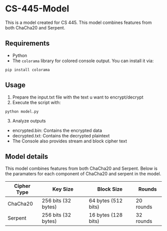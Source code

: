 # CS-445-Model
This is a model created for CS 445. This model combines features from both ChaCha20 and Serpent.

## Requirements
- Python
- The `colorama` library for colored console output. You can install it via:

```
pip install colorama
```

## Usage
1. Prepare the input.txt file with the text u want to encrypt/decrypt
2. Execute the script with:
```
python model.py
```
3. Analyze outputs
- encrypted.bin: Contains the encrypted data
- decrypted.txt: Contains the decrypted plaintext
- The Console also provides stream and block cipher text

## Model details
This model combines features from both ChaCha20 and Serpent.
Below is the paramaters for each component of ChaCha20 and serpent in the model.

| Cipher Type | Key Size              | Block Size           | Rounds            |
|-------------|-----------------------|----------------------|-------------------|
| ChaCha20    | 256 bits (32 bytes)   | 64 bytes (512 bits)  | 20 rounds         |
| Serpent     | 256 bits (32 bytes)   | 16 bytes (128 bits)  | 32 rounds         |
